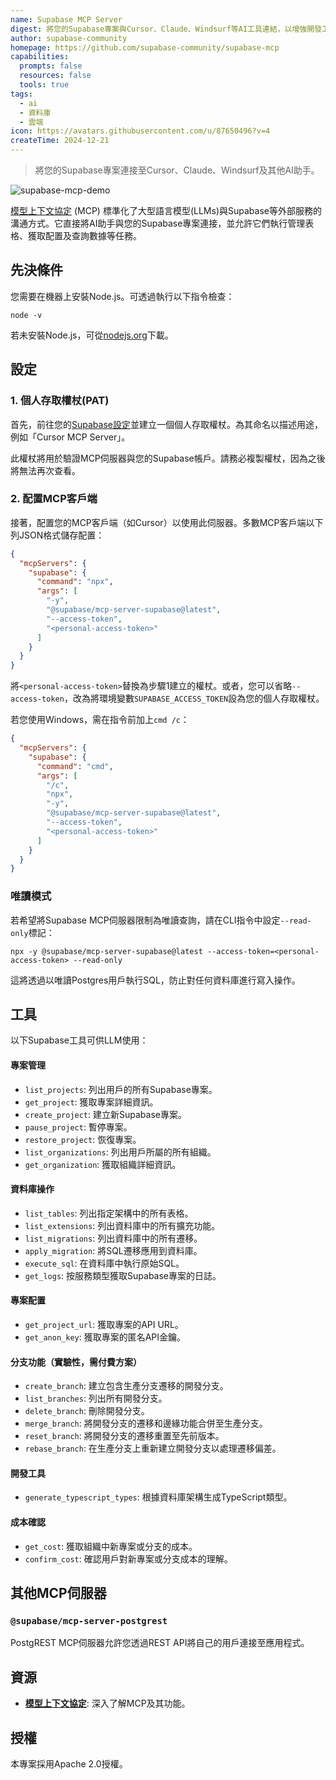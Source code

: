 ```yaml
---
name: Supabase MCP Server
digest: 將您的Supabase專案與Cursor、Claude、Windsurf等AI工具連結，以增強開發工作流程。此整合實現了無縫數據存取與互動，透過直接在資料庫環境中運用AI能力來提升生產力。
author: supabase-community
homepage: https://github.com/supabase-community/supabase-mcp
capabilities:
  prompts: false
  resources: false
  tools: true
tags:
  - ai
  - 資料庫
  - 雲端
icon: https://avatars.githubusercontent.com/u/87650496?v=4
createTime: 2024-12-21
---
```

> 將您的Supabase專案連接至Cursor、Claude、Windsurf及其他AI助手。

![supabase-mcp-demo](https://static.claudemcp.com/servers/supabase-community/supabase-mcp/supabase-community-supabase-mcp-24a1d57e.jpg)

[模型上下文協定](https://modelcontextprotocol.io/introduction) (MCP) 標準化了大型語言模型(LLMs)與Supabase等外部服務的溝通方式。它直接將AI助手與您的Supabase專案連接，並允許它們執行管理表格、獲取配置及查詢數據等任務。

## 先決條件

您需要在機器上安裝Node.js。可透過執行以下指令檢查：

```shell
node -v
```

若未安裝Node.js，可從[nodejs.org](https://nodejs.org/)下載。

## 設定

### 1. 個人存取權杖(PAT)

首先，前往您的[Supabase設定](https://supabase.com/dashboard/account/tokens)並建立一個個人存取權杖。為其命名以描述用途，例如「Cursor MCP Server」。

此權杖將用於驗證MCP伺服器與您的Supabase帳戶。請務必複製權杖，因為之後將無法再次查看。

### 2. 配置MCP客戶端

接著，配置您的MCP客戶端（如Cursor）以使用此伺服器。多數MCP客戶端以下列JSON格式儲存配置：

```json
{
  "mcpServers": {
    "supabase": {
      "command": "npx",
      "args": [
        "-y",
        "@supabase/mcp-server-supabase@latest",
        "--access-token",
        "<personal-access-token>"
      ]
    }
  }
}
```

將`<personal-access-token>`替換為步驟1建立的權杖。或者，您可以省略`--access-token`，改為將環境變數`SUPABASE_ACCESS_TOKEN`設為您的個人存取權杖。

若您使用Windows，需在指令前加上`cmd /c`：

```json
{
  "mcpServers": {
    "supabase": {
      "command": "cmd",
      "args": [
        "/c",
        "npx",
        "-y",
        "@supabase/mcp-server-supabase@latest",
        "--access-token",
        "<personal-access-token>"
      ]
    }
  }
}
```

### 唯讀模式

若希望將Supabase MCP伺服器限制為唯讀查詢，請在CLI指令中設定`--read-only`標記：

```shell
npx -y @supabase/mcp-server-supabase@latest --access-token=<personal-access-token> --read-only
```

這將透過以唯讀Postgres用戶執行SQL，防止對任何資料庫進行寫入操作。

## 工具

以下Supabase工具可供LLM使用：

#### 專案管理

- `list_projects`: 列出用戶的所有Supabase專案。
- `get_project`: 獲取專案詳細資訊。
- `create_project`: 建立新Supabase專案。
- `pause_project`: 暫停專案。
- `restore_project`: 恢復專案。
- `list_organizations`: 列出用戶所屬的所有組織。
- `get_organization`: 獲取組織詳細資訊。

#### 資料庫操作

- `list_tables`: 列出指定架構中的所有表格。
- `list_extensions`: 列出資料庫中的所有擴充功能。
- `list_migrations`: 列出資料庫中的所有遷移。
- `apply_migration`: 將SQL遷移應用到資料庫。
- `execute_sql`: 在資料庫中執行原始SQL。
- `get_logs`: 按服務類型獲取Supabase專案的日誌。

#### 專案配置

- `get_project_url`: 獲取專案的API URL。
- `get_anon_key`: 獲取專案的匿名API金鑰。

#### 分支功能（實驗性，需付費方案）

- `create_branch`: 建立包含生產分支遷移的開發分支。
- `list_branches`: 列出所有開發分支。
- `delete_branch`: 刪除開發分支。
- `merge_branch`: 將開發分支的遷移和邊緣功能合併至生產分支。
- `reset_branch`: 將開發分支的遷移重置至先前版本。
- `rebase_branch`: 在生產分支上重新建立開發分支以處理遷移偏差。

#### 開發工具

- `generate_typescript_types`: 根據資料庫架構生成TypeScript類型。

#### 成本確認

- `get_cost`: 獲取組織中新專案或分支的成本。
- `confirm_cost`: 確認用戶對新專案或分支成本的理解。

## 其他MCP伺服器

### `@supabase/mcp-server-postgrest`

PostgREST MCP伺服器允許您透過REST API將自己的用戶連接至應用程式。

## 資源

- [**模型上下文協定**](https://modelcontextprotocol.io/introduction): 深入了解MCP及其功能。

## 授權

本專案採用Apache 2.0授權。